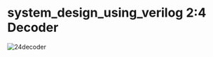 # system_design_using_verilog 2:4 Decoder
![24decoder](https://github.com/nikita19967/system_design_using_verilog/assets/139889436/71e8310a-66d9-486b-ab1e-508bf496af3a)
